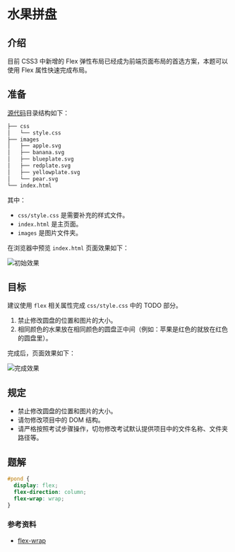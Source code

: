 # 水果拼盘

## 介绍

目前 CSS3 中新增的 Flex 弹性布局已经成为前端页面布局的首选方案，本题可以使用 Flex 属性快速完成布局。

## 准备

[源代码](https://r2.code-snippet.online/md/lanqiao/%E6%B0%B4%E6%9E%9C%E6%8B%BC%E7%9B%98/question/code.zip)目录结构如下：

```txt
├── css
│   └── style.css
├── images
│   ├── apple.svg
│   ├── banana.svg
│   ├── blueplate.svg
│   ├── redplate.svg
│   ├── yellowplate.svg
│   └── pear.svg
└── index.html
```

其中：

- `css/style.css` 是需要补充的样式文件。
- `index.html` 是主页面。
- `images` 是图片文件夹。

在浏览器中预览 `index.html` 页面效果如下：

![初始效果](https://r2.code-snippet.online/md/lanqiao/%E6%B0%B4%E6%9E%9C%E6%8B%BC%E7%9B%98/question/p1.png)

## 目标

建议使用 `flex` 相关属性完成 `css/style.css` 中的 TODO 部分。

1. 禁止修改圆盘的位置和图片的大小。
2. 相同颜色的水果放在相同颜色的圆盘正中间（例如：苹果是红色的就放在红色的圆盘里）。

完成后，页面效果如下：

![完成效果](https://r2.code-snippet.online/md/lanqiao/%E6%B0%B4%E6%9E%9C%E6%8B%BC%E7%9B%98/question/p2.png)

## 规定

- 禁止修改圆盘的位置和图片的大小。
- 请勿修改项目中的 DOM 结构。
- 请严格按照考试步骤操作，切勿修改考试默认提供项目中的文件名称、文件夹路径等。

## 题解

```css
#pond {
  display: flex;
  flex-direction: column;
  flex-wrap: wrap;
}
```

### 参考资料

- [flex-wrap](https://developer.mozilla.org/zh-CN/docs/Web/CSS/flex-wrap)